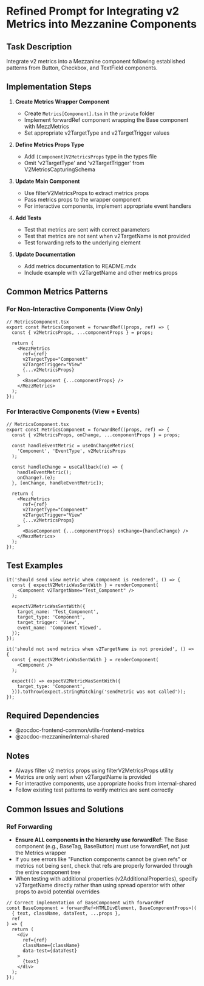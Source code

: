 # Refined Prompt for Integrating v2 Metrics into Mezzanine Components

## Task Description
Integrate v2 metrics into a Mezzanine component following established patterns from Button, Checkbox, and TextField components.

## Implementation Steps

1. **Create Metrics Wrapper Component**
   - Create `Metrics[Component].tsx` in the `private` folder
   - Implement forwardRef component wrapping the Base component with MezzMetrics
   - Set appropriate v2TargetType and v2TargetTrigger values

2. **Define Metrics Props Type**
   - Add `[Component]V2MetricsProps` type in the types file
   - Omit 'v2TargetType' and 'v2TargetTrigger' from V2MetricsCapturingSchema

3. **Update Main Component**
   - Use filterV2MetricsProps to extract metrics props
   - Pass metrics props to the wrapper component
   - For interactive components, implement appropriate event handlers

4. **Add Tests**
   - Test that metrics are sent with correct parameters
   - Test that metrics are not sent when v2TargetName is not provided
   - Test forwarding refs to the underlying element

5. **Update Documentation**
   - Add metrics documentation to README.mdx
   - Include example with v2TargetName and other metrics props

## Common Metrics Patterns

### For Non-Interactive Components (View Only)
```tsx
// MetricsComponent.tsx
export const MetricsComponent = forwardRef((props, ref) => {
  const { v2MetricsProps, ...componentProps } = props;

  return (
    <MezzMetrics
      ref={ref}
      v2TargetType="Component"
      v2TargetTrigger="View"
      {...v2MetricsProps}
    >
      <BaseComponent {...componentProps} />
    </MezzMetrics>
  );
});
```

### For Interactive Components (View + Events)
```tsx
// MetricsComponent.tsx
export const MetricsComponent = forwardRef((props, ref) => {
  const { v2MetricsProps, onChange, ...componentProps } = props;

  const handleEventMetric = useOnChangeMetrics(
    'Component', 'EventType', v2MetricsProps
  );

  const handleChange = useCallback((e) => {
    handleEventMetric();
    onChange?.(e);
  }, [onChange, handleEventMetric]);

  return (
    <MezzMetrics
      ref={ref}
      v2TargetType="Component"
      v2TargetTrigger="View"
      {...v2MetricsProps}
    >
      <BaseComponent {...componentProps} onChange={handleChange} />
    </MezzMetrics>
  );
});
```

## Test Examples
```tsx
it('should send view metric when component is rendered', () => {
  const { expectV2MetricWasSentWith } = renderComponent(
    <Component v2TargetName="Test_Component" />
  );

  expectV2MetricWasSentWith({
    target_name: 'Test_Component',
    target_type: 'Component',
    target_trigger: 'View',
    event_name: 'Component Viewed',
  });
});

it('should not send metrics when v2TargetName is not provided', () => {
  const { expectV2MetricWasSentWith } = renderComponent(
    <Component />
  );

  expect(() => expectV2MetricWasSentWith({
    target_type: 'Component',
  })).toThrow(expect.stringMatching('sendMetric was not called'));
});
```

## Required Dependencies
- @zocdoc-frontend-common/utils-frontend-metrics
- @zocdoc-mezzanine/internal-shared

## Notes
- Always filter v2 metrics props using filterV2MetricsProps utility
- Metrics are only sent when v2TargetName is provided
- For interactive components, use appropriate hooks from internal-shared
- Follow existing test patterns to verify metrics are sent correctly

## Common Issues and Solutions

### Ref Forwarding
- **Ensure ALL components in the hierarchy use forwardRef**: The Base component (e.g., BaseTag, BaseButton) must use forwardRef, not just the Metrics wrapper
- If you see errors like "Function components cannot be given refs" or metrics not being sent, check that refs are properly forwarded through the entire component tree
- When testing with additional properties (v2AdditionalProperties), specify v2TargetName directly rather than using spread operator with other props to avoid potential overrides

```tsx
// Correct implementation of BaseComponent with forwardRef
const BaseComponent = forwardRef<HTMLDivElement, BaseComponentProps>((
  { text, className, dataTest, ...props },
  ref
) => {
  return (
    <div
      ref={ref}
      className={className}
      data-test={dataTest}
    >
      {text}
    </div>
  );
});
```
